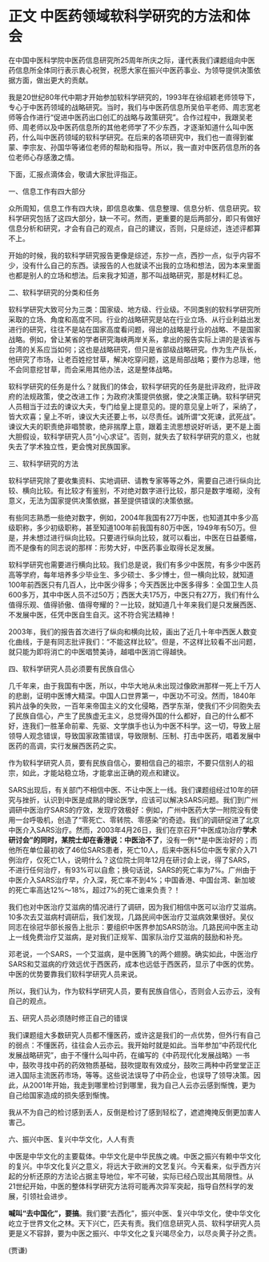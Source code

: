 # 正文 中医药领域软科学研究的方法和体会

 在中国中医科学院中医药信息研究所25周年所庆之际，谨代表我们课题组向中医药信息所全体同行表示衷心祝贺，祝愿大家在振兴中医药事业、为领导提供决策依据方面，做出更大的贡献。

 我是20世纪80年代中期才开始参加软科学研究的，1993年在徐绍颖老师领导下，专心于中医药领域的战略研究。当时，我们与中医药信息所吴伯平老师、周志宽老师等合作进行“促进中医药出口创汇的战略与政策研究”。合作过程中，我跟吴老师、周老师以及中医药信息所的其他老师学了不少东西，才逐渐知道什么叫中医药，什么叫中医药领域的软科学研究。在后来的各项研究中，我们也一直得到崔蒙、李宗友、孙国华等诸位老师的帮助和指导。所以，我一直对中医药信息所的各位老师心存感激之情。

 下面，汇报点滴体会，敬请大家批评指正。

 一、信息工作有四大部分

 众所周知，信息工作有四大块，即信息收集、信息整理、信息分析、信息研究。软科学研究包括了这四大部分，缺一不可。然而，更重要的是后两部分，即只有做好信息分析和研究，才会有自己的观点，自己的建议，否则，只是综述，连述评都算不上。

 开始的时候，我的软科学研究报告更像是综述，东抄一点，西抄一点，似乎内容不少，没有什么自己的东西。读报告的人也就读不出我的立场和想法，因为本来里面也都是别人的立场和想法。后来我才知道，那不叫战略研究，那是材料汇总。

 二、软科学研究的分类和任务

 软科学研究大致可分为三类：国家级、地方级、行业级。不同类别的软科学研究所采取的立场、角度和高度不同。行业的战略研究是站在行业立场、从行业利益出发进行的研究，往往不是站在国家高度看问题，得出的战略是行业的战略、不是国家战略。例如，曾让某省的学者研究海峡两岸关系，拿出的报告实际上讲的是该省与台湾的关系应当如何；这也是战略研究，但只是省部级战略研究。作为生产队长，他研究了市场，让老百姓挖甘草，解决吃穿问题，这是局部战略；要作为总理，他不会同意挖甘草，而会采用其他办法，这是整体战略。



 软科学研究的任务是什么？就我们的体会，软科学研究的任务是批评政府，批评政府的法规政策，使之改进工作；为政府决策提供依据，使之决策正确。软科学研究人员相当于过去的谏议大夫，专门给皇上提意见的。提的意见皇上听了，采纳了，皆大欢喜；皇上不听，谏议大夫还要上书，以尽责任。诚所谓“文死谏，武死战”。谏议大夫的职责绝非唱赞歌，绝非揣摩上意，跟着主流思想说好听话，更不是上面大胆假设，软科学研究人员“小心求证”。否则，就失去了软科学研究的意义，也就失去了学术独立性，更会愧对民族国家。

 三、软科学研究的方法

 软科学研究除了要收集资料、实地调研、请教专家等等之外，需要自己进行纵向比较、横向比较。有比较才有鉴别，不对绝对数字进行比较，那只是数字堆砌，没有意义，无法为国家提供决策依据，甚至提供错误的决策依据。

 有些同志熟悉一些绝对数字，例如，2004年我国有27万中医，也知道其中多少高级职称，多少初级职称，甚至知道100年前我国有80万中医，1949年有50万。但是，并未想过进行纵向比较。只要进行纵向比较，就可以看出，中医在日益萎缩，而不是像有的同志说的那样：形势大好，中医药事业取得长足发展。

 软科学研究也需要进行横向比较。我们总是说，我们有多少中医院，有多少中医药高等学府，每年培养多少毕业生、多少硕士、多少博士，但一横向比较，就知道100年前西医只有几百人，比中医少得多；今天西医比中医多得多：全国卫生人员600多万，其中中医人员不过50万；西医大夫175万，中医只有27万，我们有什么值得乐观、值得骄傲、值得夸耀的？一比较，就知道几十年来我们是只发展西医、不发展中医，任凭中医自生自灭。这不符合宪法精神！

 2003年，我们的报告首次进行了纵向和横向比较，画出了近几十年中西医人数变化曲线，于是有同志批评我们：“不能这样比较”。但是，不这样比较看不出问题，就只能为即将消亡的中医唱赞美诗，越唱中医消亡得越快。

 四、软科学研究人员必须要有民族自信心

 几千年来，由于我国有中医，所以，中华大地从未出现过像欧洲那样一死上千万人的悲剧，证明中医博大精深。中国人口世界第一，中医功不可没。然而，1840年鸦片战争的失败，一百年来帝国主义的文化侵略，西学东渐，使我们不少同胞失去了民族自信心，产生了民族虚无主义，总觉得外国的什么都好，自己的什么都不好，连我们一胜革命前辈、先驱、文学旗手也认为中医不科学。这一切，导致上层领导人观念错误，导致国家政策错误，导致限制、压制、打击中医药，唱着发展中医药的高调，实行发展西医药之实。

 作为软科学研究人员，要有民族自信心，要相信自己的祖宗，不要只信别人的祖宗，如此，才能站稳立场，才能拿出正确的观点和建议。

 SARS出现后，有关部门不相信中医、不让中医上一线。我们课题组经过10年的研究与挫折，认识到中医是成熟的理论医学，应该可以解决SARS问题。我们到广州调研中医治疗SARS的疗效，发现疗效极好：例如，广州中医药大学一附院没有使用一台呼吸机，创造了“零死亡、零转院、零感染”的奇迹。我们的调研促进了北京中医介入SARS治疗。然而，2003年4月26日，我们在京召开“中医成功治疗**学术研讨会”的同时，某院士却在香港说：中医治不了**，没有一例**是中医治好的；而他所在单位最初收了46位SARS患者，死亡10人，后来中医科5位中医专家介入71例治疗，仅死亡1人，说明什么？这位院士同年12月在研讨会上说，得了SARS，不进行任何治疗，有93%可以自愈；换句话说，SARS的死亡率为7%。广州由于中医介入SARS治疗早，介入深，死亡率不到4%；中国香港、中国台湾、新加坡的死亡率高达12%～18%，超过7%的死亡谁来负责？！

 我们也对中医治疗艾滋病的情况进行了调研，因为我们相信中医可以治疗艾滋病。10多次去艾滋病村调研后，我们发现，几路民间中医治疗艾滋病效果很好。吴仪同志在徐冠华部长报告上批示：要组织中医界参加SARS防治。几路民间中医主动上一线免费治疗艾滋病，是对我们正规军、国家队治疗艾滋病的鼓励和补充。

 邓老说，一个SARS，一个艾滋病，是中医腾飞的两个翅膀。确实如此，中医治疗SARS和艾滋病的疗效远优于西医药，成本也远低于西医药，显示了中医的优势。中医的优势要靠我们软科学研究人员来说。

 所以，我们认为，作为软科学研究人员，要有民族自信心，否则会人云亦云，没有自己的观点。

 五、研究人员必须随时修正自己的错误

 我们课题组大多数研究人员都不懂医药，或许这是我们的一点优势，但外行有自己的弱点：不懂医药，往往会人云亦云。我开始时就是如此。当年参加“中药现代化发展战略研究”，由于不懂什么叫中药，在编写的《中药现代化发展战略》一书中，鼓吹寻找中药的药效物质基础，鼓吹提取有效成分，鼓吹三两种中药堂堂正正进入国际主流医药市场，等等。这些说法误导了中药企业，也误导了领导决策。因此，从2001年开始，我走到哪里检讨到哪里，我为自己人云亦云感到惭愧，更为自己给国家造成的损失感到惭愧。

 我从不为自己的检讨感到丢人，反倒是检讨了感到轻松了，遮遮掩掩反倒更加害人害己。

 六、振兴中医、复兴中华文化，人人有责

 中医是中华文化的主要载体。中华文化是中华民族之魂。中医之振兴有赖中华文化的复兴。中华文化复兴之意义，将远大于欧洲的文艺复兴。今天看来，似乎西方兴起的分析还原的方法论占据主导地位，牢不可破，实际已经凸现出其局限性。从21世纪开始，中医的整体科学研究方法将可能再次异军突起，指导自然科学的发展，引领社会进步。

 **喊叫“去中国化”，要搞**。我们要“去西化”，振兴中医、复兴中华文化，使中华文化屹立于世界文化之林。天下兴亡，匹夫有责。我们信息研究人员、软科学研究人员更是义不容辞，要为中医之振兴、中华文化之复兴竭尽全力，以尽炎黄子孙之责。

 (贾谦)


